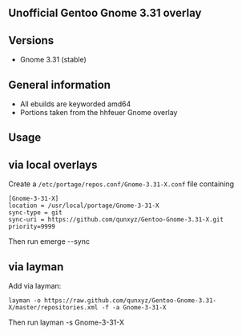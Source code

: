 Unofficial Gentoo Gnome 3.31 overlay
--------------------------------------------

Versions
--------

 - Gnome 3.31 (stable)

General information
-------------------

 - All ebuilds are keyworded amd64
 - Portions taken from the hhfeuer Gnome overlay

Usage
-----

## via local overlays

Create a `/etc/portage/repos.conf/Gnome-3.31-X.conf` file containing

```
[Gnome-3-31-X]
location = /usr/local/portage/Gnome-3-31-X
sync-type = git
sync-uri = https://github.com/qunxyz/Gentoo-Gnome-3.31-X.git
priority=9999
```

Then run emerge --sync

## via layman

Add via layman:

	layman -o https://raw.github.com/qunxyz/Gentoo-Gnome-3.31-X/master/repositories.xml -f -a Gnome-3-31-X

Then run layman -s Gnome-3-31-X


